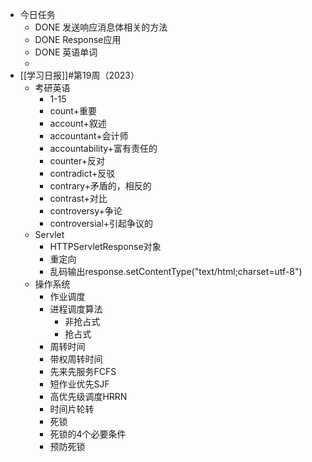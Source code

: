 - 今日任务
	- DONE 发送响应消息体相关的方法
	- DONE Response应用
	- DONE 英语单词
	-
- [[学习日报]]#第19周（2023）
	- 考研英语
		- 1-15
		- count+重要
		- account+叙述
		- accountant+会计师
		- accountability+富有责任的
		- counter+反对
		- contradict+反驳
		- contrary+矛盾的，相反的
		- contrast+对比
		- controversy+争论
		- controversial+引起争议的
	- Servlet
		- HTTPServletResponse对象
		- 重定向
		- 乱码输出response.setContentType("text/html;charset=utf-8")
	- 操作系统
		- 作业调度
		- 进程调度算法
			- 非抢占式
			- 抢占式
		- 周转时间
		- 带权周转时间
		- 先来先服务FCFS
		- 短作业优先SJF
		- 高优先级调度HRRN
		- 时间片轮转
		- 死锁
		- 死锁的4个必要条件
		- 预防死锁